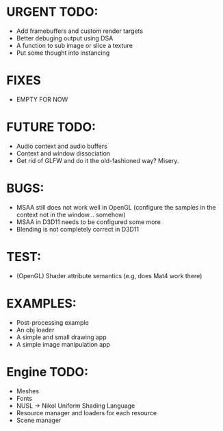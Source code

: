 # URGENT TODO: 
- Add framebuffers and custom render targets
- Better debuging output using DSA
- A function to sub image or slice a texture 
- Put some thought into instancing

# FIXES
- EMPTY FOR NOW

# FUTURE TODO: 
- Audio context and audio buffers
- Context and window dissociation
- Get rid of GLFW and do it the old-fashioned way? Misery.

# BUGS: 
- MSAA still does not work well in OpenGL (configure the samples in the context not in the window... somehow)
- MSAA in D3D11 needs to be configured some more
- Blending is not completely correct in D3D11

# TEST: 
- (OpenGL) Shader attribute semantics (e.g, does Mat4 work there)

# EXAMPLES: 
- Post-processing example
- An obj loader
- A simple and small drawing app
- A simple image manipulation app

# Engine TODO:
- Meshes
- Fonts 
- NUSL -> Nikol Uniform Shading Language
- Resource manager and loaders for each resource
- Scene manager
